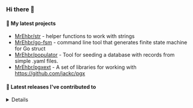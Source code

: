 ### Hi there 👋

#### 🌱 My latest projects

- [MrEhbr/str](https://github.com/MrEhbr/str) - helper functions to work with strings
- [MrEhbr/go-fsm](https://github.com/MrEhbr/go-fsm) - command line tool that generates finite state machine for Go struct
- [MrEhbr/populator](https://github.com/MrEhbr/populator) - Tool for seeding a database with records from simple .yaml files.
- [MrEhbr/pgxext](https://github.com/MrEhbr/pgxext) - A set of libraries for working with https://github.com/jackc/pgx

#### 🔭 Latest releases I've contributed to


<details>


  <h4>⭐ Recent Stars</h4>
  <ul>
  
  <li><a href="https://github.com/MrEhbr/app">MrEhbr/app</a> -  (1 year ago)</li>
  <li><a href="https://github.com/jhillyerd/plugin-git">jhillyerd/plugin-git</a> - Git aliases plugin for the Fish shell (similar to oh-my-zsh git) (2 years ago)</li>
  <li><a href="https://github.com/wailsapp/wails">wailsapp/wails</a> - Create beautiful applications using Go (2 years ago)</li>
  <li><a href="https://github.com/felixge/benchmore">felixge/benchmore</a> -  (2 years ago)</li>
  <li><a href="https://github.com/pure-fish/pure">pure-fish/pure</a> - Pretty, minimal, and fast prompt for Fish shell inspired by sindresorhus/pure (2 years ago)</li>
  <li><a href="https://github.com/MrEhbr/populator">MrEhbr/populator</a> - Tool for seeding a database with records from simple .yaml files. (2 years ago)</li>
  <li><a href="https://github.com/MrEhbr/pgxext">MrEhbr/pgxext</a> - A set of libraries for working with https://github.com/jackc/pgx (2 years ago)</li>
  <li><a href="https://github.com/cristalhq/aconfig">cristalhq/aconfig</a> - Simple, useful and opinionated config loader. (2 years ago)</li>
  <li><a href="https://github.com/auxten/postgresql-parser">auxten/postgresql-parser</a> - Pure Golang PostgreSQL (SQL:2011, SQL:2008, SQL:2003, SQL:1999, and SQL-92 Standard) Parser (3 years ago)</li>
  <li><a href="https://github.com/commitizen/cz-cli">commitizen/cz-cli</a> - The commitizen command line utility. #BlackLivesMatter (4 years ago)</li>
  </ul>

  
  <h4>👯 Check out some of my recent followers</h4>
  <ul>
  
  <li><a href="https://github.com/kirsenn">kirsenn</a></li>
  <li><a href="https://github.com/kehoecj">kehoecj</a></li>
  <li><a href="https://github.com/Deprecator">Deprecator</a></li>
  </ul>

  <h4>💬 Feedback</h4>

  <p>
    If you use one of my projects, I'd love to hear from you!
    Don't be shy and let me know what you liked and what needs being improved.
    Got an issue? Open a ticket, I don't bite and will try my best to help!
  </p>

  <h4>📫 How to reach me</h4>
  <ul>
    <li>Twitter: <a href="https://twitter.com/mr_ehbr">https://twitter.com/mr_ehbr</a></li>
  </ul>

  <hr />

  <img src="https://github-readme-stats.vercel.app/api?username=MrEhbr&count_private=true&show_icons=true&theme=dracula"/>
</details>